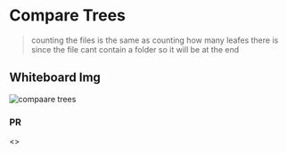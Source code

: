# Compare Trees

>counting the files is the same as counting how many leafes there is since the file cant contain a folder so it will be at the end

## Whiteboard Img
![compaare trees](../assets/)
### PR

<>